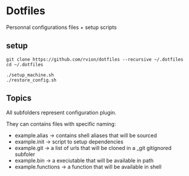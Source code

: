 # Dotfiles
Personnal configurations files + setup scripts

## setup

```shell
git clone https://github.com/rvion/dotfiles --recursive ~/.dotfiles
cd ~/.dotfiles

./setup_machine.sh
./restore_config.sh
```

## Topics

All subfolders represent configuration plugin.

They can contains files with specific naming:

  - example.alias -> contains shell aliases that will be sourced
  - example.init -> script to setup dependencies
  - example.git -> a list of urls that will be cloned in a _git gitignored subfoler 
  - example.bin -> a execiutable that will be available in path
  - example.functions -> a function that will be available in shell


